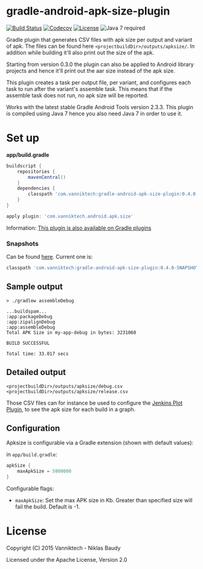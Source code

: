 # gradle-android-apk-size-plugin

[![Build Status](https://travis-ci.org/vanniktech/gradle-android-apk-size-plugin.svg?branch=master)](https://travis-ci.org/vanniktech/gradle-android-apk-size-plugin?branch=master)
[![Codecov](https://codecov.io/github/vanniktech/gradle-android-apk-size-plugin/coverage.svg?branch=master)](https://codecov.io/github/vanniktech/gradle-android-apk-size-plugin?branch=master)
[![License](http://img.shields.io/:license-apache-blue.svg)](http://www.apache.org/licenses/LICENSE-2.0.html)
![Java 7 required](https://img.shields.io/badge/java-7-brightgreen.svg)

Gradle plugin that generates CSV files with apk size per output and variant of apk. The files can be found here `<projectbuildDir>/outputs/apksize/`. In addition while building it'll also print out the size of the apk.

Starting from version 0.3.0 the plugin can also be applied to Android library projects and hence it'll print out the aar size instead of the apk size.

This plugin creates a task per output file, per variant, and configures each task to run after the variant's assemble task. This means that if the assemble task does not run, no apk size will be reported.

Works with the latest stable Gradle Android Tools version 2.3.3. This plugin is compiled using Java 7 hence you also need Java 7 in order to use it.

# Set up

**app/build.gradle**

```groovy
buildscript {
    repositories {
        mavenCentral()
    }
    dependencies {
        classpath 'com.vanniktech:gradle-android-apk-size-plugin:0.4.0'
    }
}

apply plugin: 'com.vanniktech.android.apk.size'
```

Information: [This plugin is also available on Gradle plugins](https://plugins.gradle.org/plugin/com.vanniktech.android.apk.size)

### Snapshots

Can be found [here](https://oss.sonatype.org/#nexus-search;quick~gradle-android-apk-size-plugin). Current one is:

```groovy
classpath 'com.vanniktech:gradle-android-apk-size-plugin:0.4.0-SNAPSHOT'
```

## Sample output

```
> ./gradlew assembleDebug

...buildspam...
:app:packageDebug
:app:zipalignDebug
:app:assembleDebug
Total APK Size in my-app-debug in bytes: 3231060

BUILD SUCCESSFUL

Total time: 33.017 secs
```

## Detailed output

```
<projectbuildDir>/outputs/apksize/debug.csv
<projectbuildDir>/outputs/apksize/release.csv
```

Those CSV files can for instance be used to configure the [Jenkins Plot Plugin](https://wiki.jenkins-ci.org/display/JENKINS/Plot+Plugin), to see the apk size for each build in a graph.

## Configuration

Apksize is configurable via a Gradle extension (shown with default values):

in `app/build.gradle`:

```groovy
apkSize {
    maxApkSize = 5800000
}
```

Configurable flags:
- `maxApkSize`: Set the max APK size in Kb. Greater than specified size will fail the build. Default is -1.

# License

Copyright (C) 2015 Vanniktech - Niklas Baudy

Licensed under the Apache License, Version 2.0

